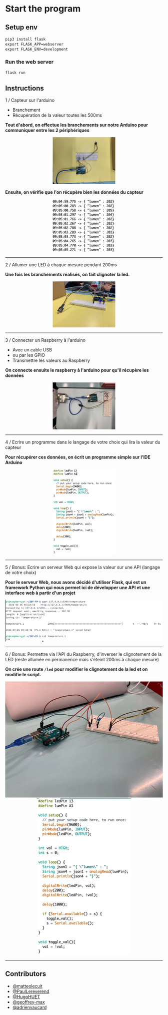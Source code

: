 # Start the program

## Setup env
```
pip3 install flask
export FLASK_APP=webserver
export FLASK_ENV=development
```

### Run the web server
```
flask run
```


## Instructions

1 / Capteur sur l'arduino
- Branchement
- Récupération de la valeur toutes les 500ms

**Tout d'abord, on effectue les branchements sur notre Arduino pour communiquer entre les 2 périphériques**

<div style="text-align:center">
    <img src="./assets/montage.jpg" alt="drawing" width="200"/>
</div>

**Ensuite, on vérifie que l'on récupère bien les données du capteur**

<div style="text-align:center">
    <img src="./assets/values.jpg" alt="drawing" width="200"/>
</div>

---

2 / Allumer une LED à chaque mesure pendant 200ms

**Une fois les branchements réalisés, on fait clignoter la led.**

<div style="text-align:center">
    <img src="./assets/blink.gif" alt="drawing" width="200"/>
</div>
 
---
3 / Connecter un Raspberry à l'arduino
- Avec un cable USB
- ou par les GPIO
- Transmettre les valeurs au Raspberry

**On connecte ensuite le raspberry à l'arduino pour qu'il récupère les données**

<div style="text-align:center">
    <img src="./assets/montage2.jpg" alt="drawing" width="200"/>
</div>

 ---

4 / Ecrire un programme dans le langage de votre choix qui lira la valeur du capteur

**Pour récupérer ces données, on écrit un programme simple sur l'IDE Arduino**

<div style="text-align:center">
    <img src="./assets/script.jpg" alt="drawing" width="200"/>
</div>

 ---

5 / Bonus: Ecrire un serveur Web qui expose la valeur sur une API (langage de votre choix)

**Pour le serveur Web, nous avons décidé d'utiliser Flask, qui est un framework Python qui nous permet ici de développer une API et une interface web à partir d'un projet**

<div style="text-align:center">
    <img src="./assets/results.png" alt="drawing"/>
</div>

 ---

6 / Bonus: Permettre via l'API du Raspberry, d'inverser le clignotement de la LED (reste allumée en permanence mais s'éteint 200ms à chaque mesure)

**On crée une route ```/led``` pour modifier le clignotement de la led et on modifie le script.**

<div style="text-align:center">
    <img src="./assets/blink-reverse.gif" alt="drawing"/>
    <img src="./assets/script2.jpg" alt="drawing" width="300"/>
</div>

---

## Contributors

- [@matteolecuit](https://github.com/matteolecuit)
- [@PaulLereverend](https://github.com/PaulLereverend)
- [@HugoHUET](https://github.com/HugoHUET)
- [@geoffrey-max](https://github.com/geoffrey-max)
- [@adrienvaucard](https://github.com/adrienvaucard)
